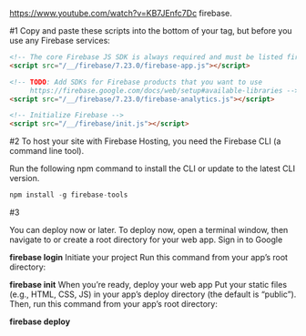 https://www.youtube.com/watch?v=KB7JEnfc7Dc
firebase.

#1
Copy and paste these scripts into the bottom of your <body> tag, but before you use any Firebase services:

```html
<!-- The core Firebase JS SDK is always required and must be listed first -->
<script src="/__/firebase/7.23.0/firebase-app.js"></script>

<!-- TODO: Add SDKs for Firebase products that you want to use
     https://firebase.google.com/docs/web/setup#available-libraries -->
<script src="/__/firebase/7.23.0/firebase-analytics.js"></script>

<!-- Initialize Firebase -->
<script src="/__/firebase/init.js"></script>
```
#2
To host your site with Firebase Hosting, you need the Firebase CLI (a command line tool).

Run the following npm command to install the CLI or update to the latest CLI version.

```js
npm install -g firebase-tools

```

#3

You can deploy now or later. To deploy now, open a terminal window, then navigate to or create a root directory for your web app.
Sign in to Google

**firebase login**
Initiate your project
Run this command from your app’s root directory:

**firebase init**
When you’re ready, deploy your web app
Put your static files (e.g., HTML, CSS, JS) in your app’s deploy directory (the default is “public”). Then, run this command from your app’s root directory:

**firebase deploy**
